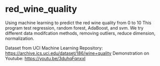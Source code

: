 # red_wine_quality
Using machine learning to predict the red wine quality from 0 to 10
This program test regression, random forest, AdaBoost, and svm. 
We try different data modifcation methods, removing outliers, reduce dimension, normalization.

Dataset from UCI Machine Learning Repository: https://archive.ics.uci.edu/dataset/186/wine+quality
Demonstration on Youtube: https://youtu.be/3duhqFqnxxI
